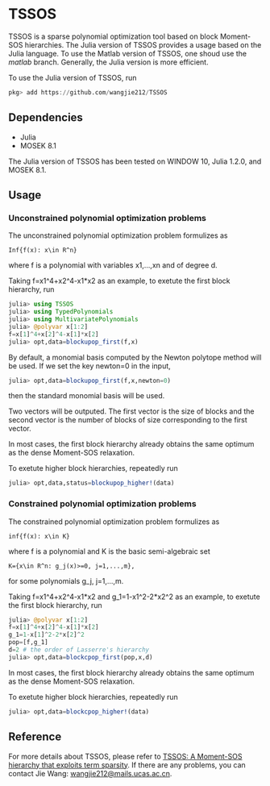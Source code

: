 # TSSOS
TSSOS is a sparse polynomial optimization tool based on block Moment-SOS hierarchies. The Julia version of TSSOS provides a usage based on the Julia language. To use the Matlab version of TSSOS, one shoud use the *matlab* branch. Generally, the Julia version is more efficient.

To use the Julia version of TSSOS, run
```Julia
pkg> add https://github.com/wangjie212/TSSOS
 ```

## Dependencies
- Julia
- MOSEK 8.1

The Julia version of TSSOS has been tested on WINDOW 10, Julia 1.2.0, and MOSEK 8.1.
## Usage
### Unconstrained polynomial optimization problems
The unconstrained polynomial optimization problem formulizes as
```
Inf{f(x): x\in R^n}
```
where f is a polynomial with variables x1,...,xn and of degree d.

Taking f=x1^4+x2^4-x1\*x2 as an example, to exetute the first block hierarchy, run
```Julia
julia> using TSSOS
julia> using TypedPolynomials
julia> using MultivariatePolynomials
julia> @polyvar x[1:2]
f=x[1]^4+x[2]^4-x[1]*x[2]
julia> opt,data=blockupop_first(f,x)
```
By default, a monomial basis computed by the Newton polytope method will be used. If we set the key newton=0 in the input,
```Julia
julia> opt,data=blockupop_first(f,x,newton=0)
```
then the standard monomial basis will be used.

Two vectors will be outputed. The first vector is the size of blocks and the second vector is the number of blocks of size corresponding to the first vector.

In most cases, the first block hierarchy already obtains the same optimum as the dense Moment-SOS relaxation.

To exetute higher block hierarchies, repeatedly run

```Julia
julia> opt,data,status=blockupop_higher!(data)
```

### Constrained polynomial optimization problems
The constrained polynomial optimization problem formulizes as
```
inf{f(x): x\in K}
```
where f is a polynomial and K is the basic semi-algebraic set
```
K={x\in R^n: g_j(x)>=0, j=1,...,m},
```
for some polynomials g_j, j=1,...,m.

Taking f=x1^4+x2^4-x1\*x2 and g_1=1-x1^2-2\*x2^2 as an example, to exetute the first block hierarchy, run

```Julia
julia> @polyvar x[1:2]
f=x[1]^4+x[2]^4-x[1]*x[2]
g_1=1-x[1]^2-2*x[2]^2
pop=[f,g_1]
d=2 # the order of Lasserre's hierarchy
julia> opt,data=blockcpop_first(pop,x,d)
```

In most cases, the first block hierarchy already obtains the same optimum as the dense Moment-SOS relaxation.

To exetute higher block hierarchies, repeatedly run

```Julia
julia> opt,data=blockcpop_higher!(data)
```

## Reference
For more details about TSSOS, please refer to [TSSOS: A Moment-SOS hierarchy that exploits term sparsity](https://arxiv.org/abs/1912.08899). If there are any problems, you can contact Jie Wang: wangjie212@mails.ucas.ac.cn.
